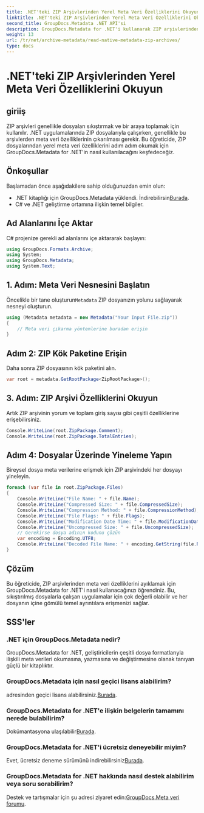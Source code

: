 ```yaml
---
title: .NET'teki ZIP Arşivlerinden Yerel Meta Veri Özelliklerini Okuyun
linktitle: .NET'teki ZIP Arşivlerinden Yerel Meta Veri Özelliklerini Okuyun
second_title: GroupDocs.Metadata .NET API'si
description: GroupDocs.Metadata for .NET'i kullanarak ZIP arşivlerinden meta verileri nasıl çıkaracağınızı öğrenin. Yerel özellikleri okumaya yönelik adım adım talimatları keşfedin.
weight: 13
url: /tr/net/archive-metadata/read-native-metadata-zip-archives/
type: docs
---
```

# .NET'teki ZIP Arşivlerinden Yerel Meta Veri Özelliklerini Okuyun

## giriiş
ZIP arşivleri genellikle dosyaları sıkıştırmak ve bir araya toplamak için kullanılır. .NET uygulamalarında ZIP dosyalarıyla çalışırken, genellikle bu arşivlerden meta veri özelliklerinin çıkarılması gerekir. Bu öğreticide, ZIP dosyalarından yerel meta veri özelliklerini adım adım okumak için GroupDocs.Metadata for .NET'in nasıl kullanılacağını keşfedeceğiz.
## Önkoşullar
Başlamadan önce aşağıdakilere sahip olduğunuzdan emin olun:
- .NET kitaplığı için GroupDocs.Metadata yüklendi. İndirebilirsin[Burada](https://releases.groupdocs.com/metadata/net/).
- C# ve .NET geliştirme ortamına ilişkin temel bilgiler.

## Ad Alanlarını İçe Aktar
C# projenize gerekli ad alanlarını içe aktararak başlayın:
```csharp
using GroupDocs.Formats.Archive;
using System;
using GroupDocs.Metadata;
using System.Text;
```
## 1. Adım: Meta Veri Nesnesini Başlatın
 Öncelikle bir tane oluşturun`Metadata` ZIP dosyanızın yolunu sağlayarak nesneyi oluşturun.
```csharp
using (Metadata metadata = new Metadata("Your Input File.zip"))
{
    // Meta veri çıkarma yöntemlerine buradan erişin
}
```
## Adım 2: ZIP Kök Paketine Erişin
Daha sonra ZIP dosyasının kök paketini alın.
```csharp
var root = metadata.GetRootPackage<ZipRootPackage>();
```
## 3. Adım: ZIP Arşivi Özelliklerini Okuyun
Artık ZIP arşivinin yorum ve toplam giriş sayısı gibi çeşitli özelliklerine erişebilirsiniz.
```csharp
Console.WriteLine(root.ZipPackage.Comment);
Console.WriteLine(root.ZipPackage.TotalEntries);
```
## Adım 4: Dosyalar Üzerinde Yineleme Yapın
Bireysel dosya meta verilerine erişmek için ZIP arşivindeki her dosyayı yineleyin.
```csharp
foreach (var file in root.ZipPackage.Files)
{
    Console.WriteLine("File Name: " + file.Name);
    Console.WriteLine("Compressed Size: " + file.CompressedSize);
    Console.WriteLine("Compression Method: " + file.CompressionMethod);
    Console.WriteLine("File Flags: " + file.Flags);
    Console.WriteLine("Modification Date Time: " + file.ModificationDateTime);
    Console.WriteLine("Uncompressed Size: " + file.UncompressedSize);
    // Gerekirse dosya adının kodunu çözün
    var encoding = Encoding.UTF8;
    Console.WriteLine("Decoded File Name: " + encoding.GetString(file.RawName));
}
```

## Çözüm
Bu öğreticide, ZIP arşivlerinden meta veri özelliklerini ayıklamak için GroupDocs.Metadata for .NET'i nasıl kullanacağınızı öğrendiniz. Bu, sıkıştırılmış dosyalarla çalışan uygulamalar için çok değerli olabilir ve her dosyanın içine gömülü temel ayrıntılara erişmenizi sağlar.

## SSS'ler
### .NET için GroupDocs.Metadata nedir?
GroupDocs.Metadata for .NET, geliştiricilerin çeşitli dosya formatlarıyla ilişkili meta verileri okumasına, yazmasına ve değiştirmesine olanak tanıyan güçlü bir kitaplıktır.
### GroupDocs.Metadata için nasıl geçici lisans alabilirim?
 adresinden geçici lisans alabilirsiniz.[Burada](https://purchase.groupdocs.com/temporary-license/).
### GroupDocs.Metadata for .NET'e ilişkin belgelerin tamamını nerede bulabilirim?
 Dokümantasyona ulaşılabilir[Burada](https://tutorials.groupdocs.com/metadata/net/).
### GroupDocs.Metadata for .NET'i ücretsiz deneyebilir miyim?
 Evet, ücretsiz deneme sürümünü indirebilirsiniz[Burada](https://releases.groupdocs.com/).
### GroupDocs.Metadata for .NET hakkında nasıl destek alabilirim veya soru sorabilirim?
 Destek ve tartışmalar için şu adresi ziyaret edin:[GroupDocs.Meta veri forumu](https://forum.groupdocs.com/c/metadata/14).